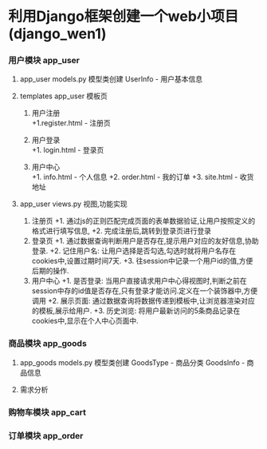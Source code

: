 # 利用Django框架创建一个web小项目(django_wen1) <br/>


### 用户模块			app_user
1. app_user models.py 模型类创建		UserInfo - 用户基本信息

2. templates app_user 模板页
	1. 用户注册		
		+1.register.html - 注册页

	2. 用户登录		
		+1. login.html  - 登录页

	3. 用户中心		
		+1. info.html - 个人信息
		+2. order.html - 我的订单 
		+3. site.html - 收货地址 

3. app_user views.py 视图,功能实现
	1. 注册页
		+1. 通过js的正则匹配完成页面的表单数据验证,让用户按照定义的格式进行填写信息,
		+2. 完成注册后,跳转到登录页进行登录
	2. 登录页
		+1. 通过数据查询判断用户是否存在,提示用户对应的友好信息,协助登录.
		+2. 记住用户名: 让用户选择是否勾选,勾选时就将用户名存在cookies中,设置过期时间7天.
		+3. 往session中记录一个用户id的值,方便后期的操作.
	3. 用户中心
		+1. 是否登录: 当用户直接请求用户中心得视图时,判断之前在session中存的id值是否存在,只有登录才能访问.定义在一个装饰器中,方便调用
		+2. 展示页面: 通过数据查询将数据传递到模板中,让浏览器渲染对应的模板,展示给用户.
		+3. 历史浏览: 将用户最新访问的5条商品记录在cookies中,显示在个人中心页面中.

### 商品模块			app_goods
1. app_goods models.py 模型类创建		 	GoodsType - 商品分类  GoodsInfo - 商品信息

2. 需求分析

### 购物车模块		app_cart

### 订单模块			app_order

